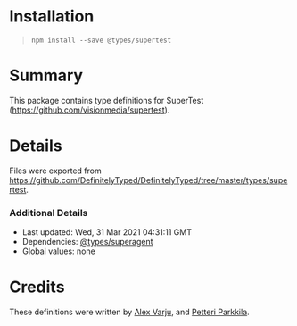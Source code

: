# Installation
> `npm install --save @types/supertest`

# Summary
This package contains type definitions for SuperTest (https://github.com/visionmedia/supertest).

# Details
Files were exported from https://github.com/DefinitelyTyped/DefinitelyTyped/tree/master/types/supertest.

### Additional Details
 * Last updated: Wed, 31 Mar 2021 04:31:11 GMT
 * Dependencies: [@types/superagent](https://npmjs.com/package/@types/superagent)
 * Global values: none

# Credits
These definitions were written by [Alex Varju](https://github.com/varju), and [Petteri Parkkila](https://github.com/pietu).
